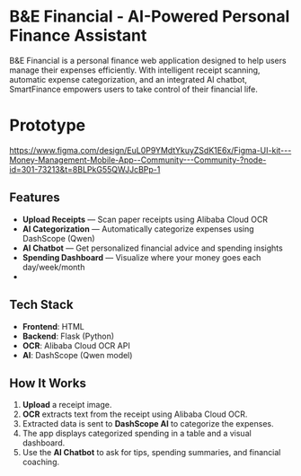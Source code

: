 # B&E Financial - AI-Powered Personal Finance Assistant
B&E Financial is a personal finance web application designed to help users manage their expenses efficiently. With intelligent receipt scanning, automatic expense categorization, and an integrated AI chatbot, SmartFinance empowers users to take control of their financial life.

# Prototype
https://www.figma.com/design/EuL0P9YMdtYkuyZSdK1E6x/Figma-UI-kit---Money-Management-Mobile-App--Community---Community-?node-id=301-73213&t=8BLPkG55QWJJcBPp-1

## Features
-  **Upload Receipts** — Scan paper receipts using Alibaba Cloud OCR
-  **AI Categorization** — Automatically categorize expenses using DashScope (Qwen)
-  **AI Chatbot** — Get personalized financial advice and spending insights
-  **Spending Dashboard** — Visualize where your money goes each day/week/month
-  
##  Tech Stack

- **Frontend**: HTML
- **Backend**: Flask (Python)
- **OCR**: Alibaba Cloud OCR API
- **AI**: DashScope (Qwen model)

##  How It Works

1. **Upload** a receipt image.
2. **OCR** extracts text from the receipt using Alibaba Cloud OCR.
3. Extracted data is sent to **DashScope AI** to categorize the expenses.
4. The app displays categorized spending in a table and a visual dashboard.
5. Use the **AI Chatbot** to ask for tips, spending summaries, and financial coaching.
